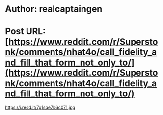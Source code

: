 # Author: realcaptaingen
# Post URL: [https://www.reddit.com/r/Superstonk/comments/nhat4o/call_fidelity_and_fill_that_form_not_only_to/](https://www.reddit.com/r/Superstonk/comments/nhat4o/call_fidelity_and_fill_that_form_not_only_to/)


https://i.redd.it/7g1sqe7b6c071.jpg